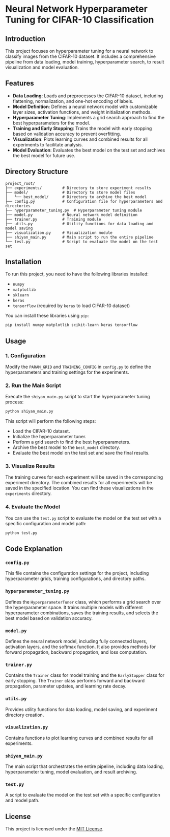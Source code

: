 # Neural Network Hyperparameter Tuning for CIFAR-10 Classification

## Introduction
This project focuses on hyperparameter tuning for a neural network to classify images from the CIFAR-10 dataset. It includes a comprehensive pipeline from data loading, model training, hyperparameter search, to result visualization and model evaluation.

## Features
- **Data Loading**: Loads and preprocesses the CIFAR-10 dataset, including flattening, normalization, and one-hot encoding of labels.
- **Model Definition**: Defines a neural network model with customizable layer sizes, activation functions, and weight initialization methods.
- **Hyperparameter Tuning**: Implements a grid search approach to find the best hyperparameters for the model.
- **Training and Early Stopping**: Trains the model with early stopping based on validation accuracy to prevent overfitting.
- **Visualization**: Plots learning curves and combined results for all experiments to facilitate analysis.
- **Model Evaluation**: Evaluates the best model on the test set and archives the best model for future use.

## Directory Structure
```
project_root/
├── experiments/         # Directory to store experiment results
├── model/               # Directory to store model files
│   └── best_model/      # Directory to archive the best model
├── config.py            # Configuration file for hyperparameters and directories
├── hyperparameter_tuning.py  # Hyperparameter tuning module
├── model.py             # Neural network model definition
├── trainer.py           # Training module
├── utils.py             # Utility functions for data loading and model saving
├── visualization.py     # Visualization module
├── shiyan_main.py       # Main script to run the entire pipeline
└── test.py              # Script to evaluate the model on the test set
```

## Installation
To run this project, you need to have the following libraries installed:
- `numpy`
- `matplotlib`
- `sklearn`
- `keras`
- `tensorflow` (required by `keras` to load CIFAR-10 dataset)

You can install these libraries using `pip`:
```bash
pip install numpy matplotlib scikit-learn keras tensorflow
```

## Usage
### 1. Configuration
Modify the `PARAM_GRID` and `TRAINING_CONFIG` in `config.py` to define the hyperparameters and training settings for the experiments.

### 2. Run the Main Script
Execute the `shiyan_main.py` script to start the hyperparameter tuning process:
```bash
python shiyan_main.py
```
This script will perform the following steps:
- Load the CIFAR-10 dataset.
- Initialize the hyperparameter tuner.
- Perform a grid search to find the best hyperparameters.
- Archive the best model to the `best_model` directory.
- Evaluate the best model on the test set and save the final results.

### 3. Visualize Results
The training curves for each experiment will be saved in the corresponding experiment directory. The combined results for all experiments will be saved in the specified location. You can find these visualizations in the `experiments` directory.

### 4. Evaluate the Model
You can use the `test.py` script to evaluate the model on the test set with a specific configuration and model path:
```bash
python test.py
```

## Code Explanation
### `config.py`
This file contains the configuration settings for the project, including hyperparameter grids, training configurations, and directory paths.

### `hyperparameter_tuning.py`
Defines the `HyperparameterTuner` class, which performs a grid search over the hyperparameter space. It trains multiple models with different hyperparameter combinations, saves the training results, and selects the best model based on validation accuracy.

### `model.py`
Defines the neural network model, including fully connected layers, activation layers, and the softmax function. It also provides methods for forward propagation, backward propagation, and loss computation.

### `trainer.py`
Contains the `Trainer` class for model training and the `EarlyStopper` class for early stopping. The `Trainer` class performs forward and backward propagation, parameter updates, and learning rate decay.

### `utils.py`
Provides utility functions for data loading, model saving, and experiment directory creation.

### `visualization.py`
Contains functions to plot learning curves and combined results for all experiments.

### `shiyan_main.py`
The main script that orchestrates the entire pipeline, including data loading, hyperparameter tuning, model evaluation, and result archiving.

### `test.py`
A script to evaluate the model on the test set with a specific configuration and model path.

## License
This project is licensed under the [MIT License](LICENSE).
